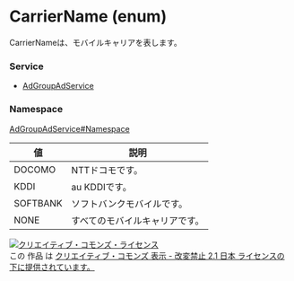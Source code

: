 # CarrierName (enum)
CarrierNameは、モバイルキャリアを表します。

### Service
+ [AdGroupAdService](../../services/AdGroupAdService.md)

### Namespace
[AdGroupAdService#Namespace](../../services/AdGroupAdService.md#namespace)

| 値 | 説明 |
|---|---|
| DOCOMO| NTTドコモです。 |
| KDDI| au KDDIです。 |
| SOFTBANK| ソフトバンクモバイルです。 |
| NONE| すべてのモバイルキャリアです。 |

<a rel="license" href="http://creativecommons.org/licenses/by-nd/2.1/jp/"><img alt="クリエイティブ・コモンズ・ライセンス" style="border-width:0" src="https://i.creativecommons.org/l/by-nd/2.1/jp/88x31.png" /></a><br />この 作品 は <a rel="license" href="http://creativecommons.org/licenses/by-nd/2.1/jp/">クリエイティブ・コモンズ 表示 - 改変禁止 2.1 日本 ライセンスの下に提供されています。</a>
